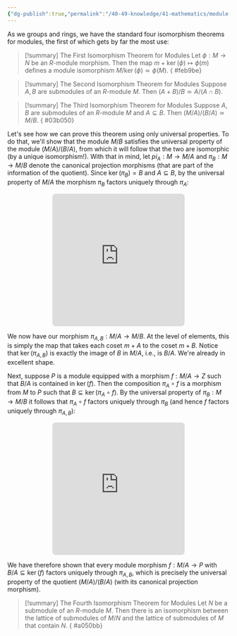 ```yaml
---
{"dg-publish":true,"permalink":"/40-49-knowledge/41-mathematics/module-theory/constructions-on-modules/the-isomorphism-theorems-for-modules/","tags":["module_theory"],"updated":"2024-03-06T13:54:14-08:00"}
---
```


As we groups and rings, we have the standard four isomorphism theorems for modules, the first of which gets by far the most use:

>[!summary] The First Isomorphism Theorem for Modules
>Let $\phi:M\to N$ be an $R$-module morphism. Then the map $m+\operatorname{ker}(\phi)\mapsto \phi(m)$ defines a module isomorphism $M/\operatorname{ker}(\phi)\simeq \phi(M)$.
{ #feb9be}


>[!summary] The Second Isomorphism Theorem for Modules
>Suppose $A, B$ are submodules of an $R$-module $M$. Then $(A+B)/B\simeq A/(A\cap B)$.

>[!summary] The Third Isomorphism Theorem for Modules
>Suppose $A,B$ are submodules of an $R$-module $M$ and $A\subseteq B$. Then $(M/A)/(B/A)\simeq M/B$.
{ #03b050}


Let's see how we can prove this theorem using only universal properties. To do that, we'll show that the module $M/B$ satisfies the universal property of the module $(M/A)/(B/A)$, from which it will follow that the two are isomorphic (by a unique isomorphism!). With that in mind, let $pi_A:M\to M/A$ and $\pi_B:M\to M/B$ denote the canonical projection morphisms (that are part of the information of the quotient). Since $\ker(\pi_B)=B$ and $A\subseteq B$, by the universal property of $M/A$ the morphism $\pi_B$ factors uniquely through $\pi_A$:
<iframe class="quiver-embed" src="https://q.uiver.app/#q=WzAsMyxbMCwwLCJNIl0sWzAsMSwiTS9BIl0sWzEsMSwiTS9CIl0sWzAsMiwiXFxwaV9CIl0sWzAsMSwiXFxwaV9BIiwyXSxbMSwyLCJcXHBpX3tBLEJ9IiwyLHsic3R5bGUiOnsiYm9keSI6eyJuYW1lIjoiZGFzaGVkIn19fV1d&embed" width="300" height="300" style="border-radius: 8px; border: none; display: block; margin: auto"></iframe>

We now have our morphism $\pi_{A,B}:M/A\to M/B$. At the level of elements, this is simply the map that takes each coset $m+A$ to the coset $m+B$. Notice that $\ker(\pi_{A,B})$ is exactly the image of $B$ in $M/A$, i.e., is $B/A$. We're already in excellent shape.

Next, suppose $P$ is a module equipped with a morphism $f:M/A\to Z$ such that $B/A$ is contained in $\ker(f)$. Then the composition $\pi_A\circ f$ is a morphism from $M$ to $P$ such that $B\subseteq \ker(\pi_A\circ f)$. By the universal property of $\pi_B:M\to M/B$ it follows that $\pi_A\circ f$ factors uniquely through $\pi_B$ (and hence $f$ factors uniquely through $\pi_{A,B}$):
<iframe class="quiver-embed" src="https://q.uiver.app/#q=WzAsNCxbMCwwLCJNIl0sWzAsMSwiTS9BIl0sWzEsMSwiTS9CIl0sWzEsMiwiUCJdLFswLDIsIlxccGlfQiJdLFswLDEsIlxccGlfQSIsMl0sWzEsMiwiXFxwaV97QSxCfSIsMl0sWzEsMywiZiIsMl0sWzIsMywiXFxleGlzdHMhIGgiLDAseyJzdHlsZSI6eyJib2R5Ijp7Im5hbWUiOiJkYXNoZWQifX19XV0=&embed" width="300" height="300" style="border-radius: 8px; border: none; display: block; margin: auto"></iframe>

We have therefore shown that every module morphism $f:M/A\to P$ with $B/A\subseteq \ker(f)$ factors uniquely through $\pi_{A,B}$, which is precisely the universal property of the quotient $(M/A)/(B/A)$ (with its canonical projection morphism).

>[!summary] The Fourth Isomorphism Theorem for Modules
>Let $N$ be a submodule of an $R$-module $M$. Then there is an isomorphism between the lattice of submodules of $M/N$ and the lattice of submodules of $M$ that contain $N$.
{ #a050bb}


